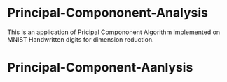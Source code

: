 # Principal-Compononent-Analysis
This is an application of Pricipal Compononent Algorithm implemented on MNIST Handwritten digits for dimension reduction.
# Principal-Component-Aanlysis
